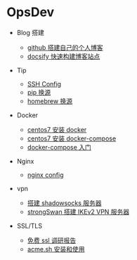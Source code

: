 <!-- _sidebar.md -->

# OpsDev <!-- {docsify-ignore} -->

- Blog 搭建

  - [github 搭建自己的个人博客](/OpsDev/pages-github-io.md)
  - [docsify 快速构建博客站点](/OpsDev/docsify-快速构建博客站点.md)

- Tip

  - [SSH Config](/OpsDev/tip/ssh-config.md)
  - [pip 换源](/Backend/python/pip换源.md)
  - [homebrew 换源](/OpsDev/tip/homebrew换源.md)

- Docker

  - [centos7 安装 docker](/OpsDev/docker/centos7安装docker.md)
  - [centos7 安装 docker-compose](/OpsDev/docker/centos7安装docker-compose.md)
  - [docker-compose 入门](/OpsDev/docker/docker-compose入门.md)

- Nginx

  - [nginx config](/OpsDev/nginx/nginx-config.md)

- vpn

  - [搭建 shadowsocks 服务器](/OpsDev/vpn/shadowsocks.md)
  - [strongSwan 搭建 IKEv2 VPN 服务器](/OpsDev/vpn/strongSwan.md)

- SSL/TLS
  - [免费 ssl 调研报告](/OpsDev/report-free-ssl.md)
  - [acme.sh 安装和使用](/OpsDev/ssl-acme.sh.md)
